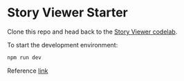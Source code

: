 # Story Viewer Starter

Clone this repo and head back to the [Story Viewer codelab](http://codelabs.developers.google.com/codelabs/lit-story-viewer).

To start the development environment:

```bash
npm run dev
```

Reference 
[link](https://github.com/PolymerLabs/story-viewer/blob/main/story-viewer.ts)